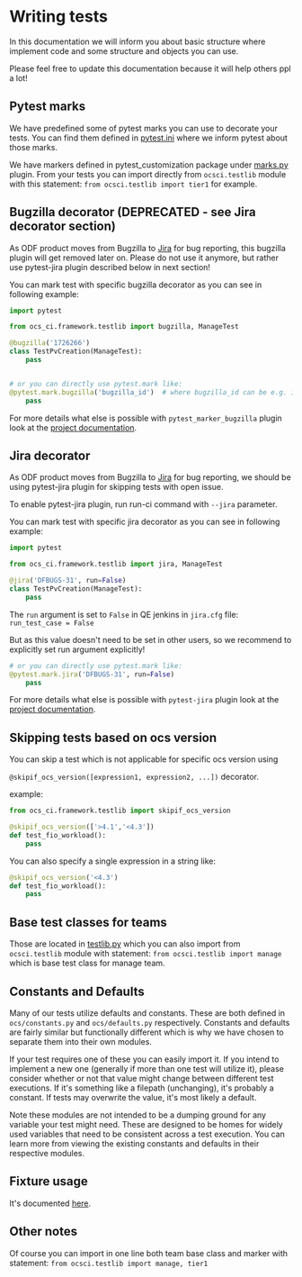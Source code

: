 # Writing tests

In this documentation we will inform you about basic structure where implement
code and some structure and objects you can use.

Please feel free to update this documentation because it will help others ppl
a lot!

## Pytest marks

We have predefined some of pytest marks you can use to decorate your tests.
You can find them defined in [pytest.ini](https://github.com/red-hat-storage/ocs-ci/tree/master/pytest.ini) where we inform
pytest about those marks.

We have markers defined in pytest_customization package under
[marks.py](https://github.com/red-hat-storage/ocs-ci/tree/master/ocs_ci/framework/pytest_customization/marks.py) plugin. From your tests you
can import directly from `ocsci.testlib` module with this statement:
`from ocsci.testlib import tier1` for example.

## Bugzilla decorator (DEPRECATED - see Jira decorator section)

As ODF product moves from Bugzilla to [Jira](https://issues.redhat.com/projects/DFBUGS/) for bug reporting, this bugzilla plugin will get removed later on.
Please do not use it anymore, but rather use pytest-jira plugin described below in next section!

You can mark test with specific bugzilla decorator as you can see in following
example:

```python
import pytest

from ocs_ci.framework.testlib import bugzilla, ManageTest

@bugzilla('1726266')
class TestPvCreation(ManageTest):
    pass


# or you can directly use pytest.mark like:
@pytest.mark.bugzilla('bugzilla_id')  # where bugzilla_id can be e.g. 1726266
    pass
```

For more details what else is possible with `pytest_marker_bugzilla` plugin
look at the
[project documentation](https://github.com/eanxgeek/pytest_marker_bugzilla).

## Jira decorator

As ODF product moves from Bugzilla to [Jira](https://issues.redhat.com/projects/DFBUGS/) for bug
reporting, we should be using pytest-jira plugin for skipping tests with open issue.

To enable pytest-jira plugin, run run-ci command with `--jira` parameter.

You can mark test with specific jira decorator as you can see in following
example:

```python
import pytest

from ocs_ci.framework.testlib import jira, ManageTest

@jira('DFBUGS-31', run=False)
class TestPvCreation(ManageTest):
    pass
```

The `run` argument is set to `False` in QE jenkins in `jira.cfg` file:
`run_test_case = False`

But as this value doesn't need to be set in other users, so we recommend to explicitly set run
argument explicitly!

```python
# or you can directly use pytest.mark like:
@pytest.mark.jira('DFBUGS-31', run=False)
    pass
```

For more details what else is possible with `pytest-jira` plugin
look at the
[project documentation](https://github.com/rhevm-qe-automation/pytest_jira).

## Skipping tests based on ocs version

You can skip a test which is not applicable for specific ocs version using

```@skipif_ocs_version([expression1, expression2, ...])``` decorator.

example:
```python
from ocs_ci.framework.testlib import skipif_ocs_version

@skipif_ocs_version(['>4.1','<4.3'])
def test_fio_workload():
    pass
```

You can also specify a single expression in a string like:
```python
@skipif_ocs_version('<4.3')
def test_fio_workload():
    pass
```

## Base test classes for teams

Those are located in [testlib.py](https://github.com/red-hat-storage/ocs-ci/tree/master/ocs_ci/framework/testlib.py) which you can also
import from `ocsci.testlib` module with statement:
`from ocsci.testlib import manage` which is base test class for manage team.


## Constants and Defaults

Many of our tests utilize defaults and constants. These are both defined in
`ocs/constants.py` and `ocs/defaults.py` respectively. Constants and defaults
are fairly similar but functionally different which is why we have chosen
to separate them into their own modules.

If your test requires one of these you can easily import it.
If you intend to implement a new one (generally if more than one test will
utilize it), please consider whether or not that value might change between
different test executions. If it's something like a filepath (unchanging),
it's probably a constant. If tests may overwrite the value, it's most likely a
default.

Note these modules are not intended to be a dumping ground for any variable
your test might need. These are designed to be homes for widely used variables
that need to be consistent across a test execution. You can learn more from
viewing the existing constants and defaults in their respective modules.

## Fixture usage

It's documented [here](./fixture_usage.md).

## Other notes

Of course you can import in one line both team base class and marker with
statement: `from ocsci.testlib import manage, tier1`
